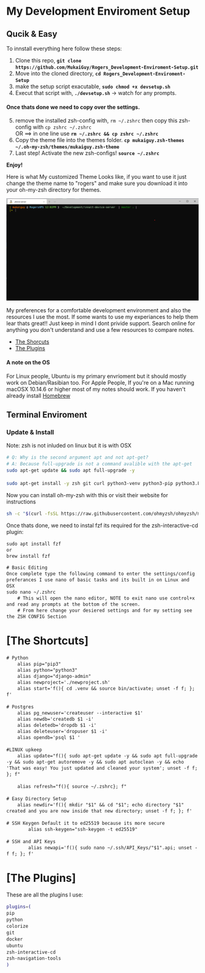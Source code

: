 # My Development Enviroment Setup
## Qucik & Easy
To innstall everything here follow these steps:
1) Clone this repo, __`git clone https://github.com/MukaiGuy/Rogers_Development-Enviroment-Setup.git`__
2) Move into the cloned directory, __`cd Rogers_Development-Enviroment-Setup`__
3) make the setup script exacutable, __`sudo chmod +x devsetup.sh`__
4) Execut that script with, __`./devsetup.sh`__ -> watch for any prompts.
#### Once thats done we need to copy over the settings.  
5) remove the installed zsh-config with, `rm ~/.zshrc` then copy this zsh-config with `cp zshrc ~/.zshrc` <br>
OR	==> in one line use __`rm ~/.zshrc && cp zshrc ~/.zshrc`__
6) Copy the theme file into the themes folder. __`cp mukaiguy.zsh-themes ~/.oh-my-zsh/themes/mukaiguy.zsh-theme`__
7) Last step! Activate the new zsh-configs! __`source ~/.zshrc`__

__Enjoy!__

Here is what My customized Theme Looks like, if you want to use it just change the theme name to "rogers" and make sure you download it into your oh-my-zsh directory for themes. 

![mukaiguy.zsh-theme](https://github.com/MukaiGuy/Rogers_Development-Enviroment-Setup/blob/master/2020-11-28_My_ZSH-theme.png)

My preferences for a comfortable development environment and also the resources I use the most.
If some wants to use my experiances to help them lear thats great!! Just keep in mind I dont privide support. 
Search online for anything you don't understand and use a few resources to compare notes.

* [The Shorcuts](#the-shortcuts)
* [The Plugins](#the-plugins)

#### A note on the OS                                                                                                                                             
For Linux people, Ubuntu is my primary envrioment but it should mostly work on Debian/Rasibian too. For Apple People, If you're on a Mac running macOSX 10.14.6 
or higher most of my notes should work. If you haven't already install [Homebrew](https://brew.sh/) 



## Terminal Enviroment                                                                                                                                                                                                                                                                                                            


### Update & Install 
Note: zsh is not inluded on linux but it is with OSX

 ```bash
# Q: Why is the second argument apt and not apt-get? 
# A: Because full-upgrade is not a command avalible with the apt-get 
sudo apt-get update && sudo apt full-upgrade -y

sudo apt-get install -y zsh git curl python3-venv python3-pip python3.8
```
Now you can install oh-my-zsh with this or visit their website for instructions 
```bash            
sh -c "$(curl -fsSL https://raw.githubusercontent.com/ohmyzsh/ohmyzsh/master/tools/install.sh)" 
```

Once thats done, we need to instal fzf its required for the zsh-interactive-cd plugin:
```
sudo apt install fzf
or
brew install fzf
```

```  
# Basic Editing
Once complete type the following command to enter the settings/config preferances I use nano of basic tasks and its built in on Linux and OSX
sudo nano ~/.zshrc
    # This will open the nano editor, NOTE to exit nano use control+x and read any prompts at the bottom of the screen.
    # From here change your desiered settings and for my setting see the ZSH CONFIG Section

```
           

# [The Shortcuts]
```shell
# Python
	alias pip="pip3"
	alias python="python3"
	alias django="django-admin"
	alias newproject='./newproject.sh'
	alias start='f(){ cd .venv && source bin/activate; unset -f f; }; f'

# Postgres
	alias pg_newuser='createuser --interactive $1'
	alias newdb='createdb $1 -i'
	alias deletedb='dropdb $1 -i'
	alias deleteuser='dropuser $1 -i'
	alias opendb='psql $1 '

#LINUX upkeep  
    alias update="f(){ sudo apt-get update -y && sudo apt full-upgrade -y && sudo apt-get autoremove -y && sudo apt autoclean -y && echo 'That was easy! You just updated and cleaned your system'; unset -f f; }; f"

    alias refresh="f(){ source ~/.zshrc}; f"    

# Easy Directory Setup
    alias newdir='f(){ mkdir "$1" && cd "$1"; echo directory "$1" created and you are now inside that new directory; unset -f f; }; f'

# SSH Keygen Default it to ed25519 because its more secure
        alias ssh-keygen="ssh-keygen -t ed25519"
       
# SSH and API Keys
        alias newapi='f(){ sudo nano ~/.ssh/API_Keys/"$1".api; unset -f f; }; f'
```
# [The Plugins]
These are all the plugins I use:
```zsh
plugins=(
pip
python
colorize
git
docker
ubuntu
zsh-interactive-cd
zsh-navigation-tools
)
```



